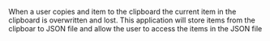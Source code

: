 When a user copies and item to the clipboard the current item in the clipboard is overwritten and lost. 
This application will store items from the clipboar to JSON file and allow the user to access the items 
in the JSON file


